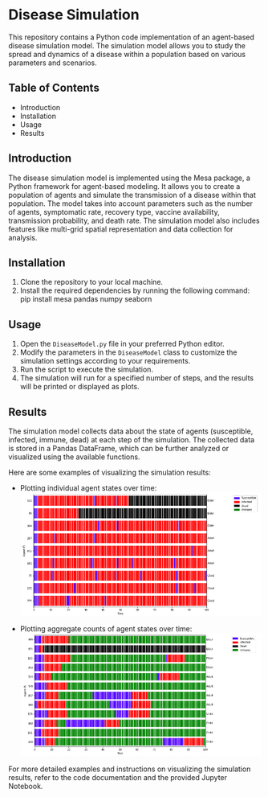 # Disease Simulation

This repository contains a Python code implementation of an agent-based disease simulation model. The simulation model allows you to study the spread and dynamics of a disease within a population based on various parameters and scenarios.

## Table of Contents
- Introduction
- Installation
- Usage
- Results

## Introduction
The disease simulation model is implemented using the Mesa package, a Python framework for agent-based modeling. It allows you to create a population of agents and simulate the transmission of a disease within that population. The model takes into account parameters such as the number of agents, symptomatic rate, recovery type, vaccine availability, transmission probability, and death rate. The simulation model also includes features like multi-grid spatial representation and data collection for analysis.

## Installation
1. Clone the repository to your local machine.
2. Install the required dependencies by running the following command:
pip install mesa pandas numpy seaborn

 
## Usage
1. Open the `DiseaseModel.py` file in your preferred Python editor.
2. Modify the parameters in the `DiseaseModel` class to customize the simulation settings according to your requirements.
3. Run the script to execute the simulation.
4. The simulation will run for a specified number of steps, and the results will be printed or displayed as plots.

## Results
The simulation model collects data about the state of agents (susceptible, infected, immune, dead) at each step of the simulation. The collected data is stored in a Pandas DataFrame, which can be further analyzed or visualized using the available functions.

Here are some examples of visualizing the simulation results:

- Plotting individual agent states over time:
![Agent States](./Screen%20Shot%202023-05-31%20at%206.04.08%20PM.png)

- Plotting aggregate counts of agent states over time:
![Aggregate Counts](./Screen%20Shot%202023-05-31%20at%206.05.27%20PM.png)

For more detailed examples and instructions on visualizing the simulation results, refer to the code documentation and the provided Jupyter Notebook.
